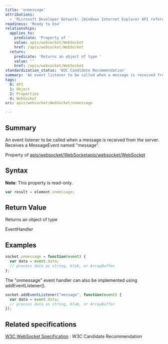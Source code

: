 ```yaml
---
title: 'onmessage'
attributions:
  - 'Microsoft Developer Network: [Windows Internet Explorer API reference Article](http://msdn.microsoft.com/en-us/library/ie/hh828809%28v=vs.85%29.aspx)'
readiness: 'Ready to Use'
relationships:
  applies_to:
    predicate: 'Property of '
    value: apis/websocket/WebSocket
    href: /apis/websocket/WebSocket
  return:
    predicate: 'Returns an object of type '
    value: ''
    href: /apis/websocket/WebSocket
standardization_status: 'W3C Candidate Recommendation'
summary: 'An event listener to be called when a message is received from the server. Receives a MessageEvent named &quot;message&quot;.'
tags:
  0: API
  1: Object
  2: Properties
  4: WebSocket
uri: apis/websocket/WebSocket/onmessage

---
```

## Summary

An event listener to be called when a message is received from the server. Receives a MessageEvent named &quot;message&quot;.

Property of [apis/websocket/WebSocket](/apis/websocket/WebSocket)[apis/websocket/WebSocket](/apis/websocket/WebSocket)

## Syntax

**Note**: This property is read-only.

``` js
var result = element.onmessage;
```

## Return Value

Returns an object of type

EventHandler

## Examples

``` js
socket.onmessage = function(event) {
  var data = event.data;
  // process data as string, blob, or ArrayBuffer
};
```

The "onmessage" event handler can also be implemented using addEventListener().

``` js
socket.addEventListener("message", function(event) {
  var data = event.data;
  // process data as string, blob, or ArrayBuffer
});
```

## Related specifications

[W3C WebSocket Specification](http://www.w3.org/TR/websockets/)
:   W3C Candidate Recommendation
